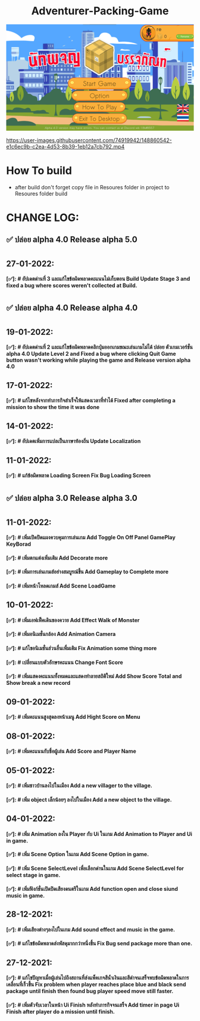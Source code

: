<h1 align="center">
Adventurer-Packing-Game</h1>
<p align="center"><img src="ScreenImage/alpha 4.0.png">
</p>

https://user-images.githubusercontent.com/74919942/148860542-e1c6ec9b-c2ea-4d53-8b39-1eb12a7cb792.mp4

# How To build
- after build don't forget copy file in Resoures folder in project to Resoures folder build

# CHANGE LOG:

## ✅ ปล่อย alpha 4.0 Release alpha 5.0
#

## 27-01-2022:

#### [✅]: # อัปเดตด่านที่ 3 และแก้ไขข้อผิดพลาดคะแนนไม่เก็บตอน Build Update Stage 3 and fixed a bug where scores weren't collected at Build.
#

## ✅ ปล่อย alpha 4.0 Release alpha 4.0

#

## 19-01-2022:

#### [✅]: # อัปเดตด่านที่ 2 และแก้ไขข้อผิดพลาดคลิกปุ่มออกเกมขณะเล่นเกมไม่ได้ ปล่อย ตัวเกมเวอร์ชั่น alpha 4.0 Update Level 2 and Fixed a bug where clicking Quit Game button wasn't working while playing the game and Release version alpha 4.0

## 17-01-2022:

#### [✅]: # แก้ไขหลังจากทำภารกิจสำเร็จให้แสดงเวลาที่ทำได้ Fixed after completing a mission to show the time it was done

## 14-01-2022:

#### [✅]: # อัปเดตเพิ่มการแปลเป็นภาษาท้องถิ่น Update Localization

## 11-01-2022:

#### [✅]: # แก้ข้อผิดพลาด Loading Screen Fix Bug Loading Screen

#

## ✅ ปล่อย alpha 3.0 Release alpha 3.0

#

## 11-01-2022:

#### [✅]: # เพิ่มเปิดปิดแผงควบคุมการเล่นเกม Add Toggle On Off Panel GamePlay KeyBorad

#### [✅]: # เพิ่มตกแต่งเพิ่มเติม Add Decorate more

#### [✅]: # เพิ่มการเล่นเกมส์อย่างสมบูรณ์ขึ้น Add Gameplay to Complete more

#### [✅]: # เพิ่มหน้าโหลดเกมส์ Add Scene LoadGame

## 10-01-2022:

#### [✅]: # เพิ่มเอฟเฟ็คเดินของควาย Add Effect Walk of Monster

#### [✅]: # เพิ่มอนิเมชั่นกล้อง Add Animation Camera

#### [✅]: # แก้ไขอนิเมชั่นส่วนอื่นเพื่มเติม Fix Animation some thing more

#### [✅]: # เปลี่ยนแบบตัวอักษรคะแนน Change Font Score

#### [✅]: # เพิ่มแสดงคะแนนทั้งหมดและแสดงทำลายสถิติใหม่ Add Show Score Total and Show break a new record

## 09-01-2022:

#### [✅]: # เพิ่มคะแนนสูงสุดลงหน้าเมนู Add Hight Score on Menu

## 08-01-2022:

#### [✅]: # เพิ่มคะแนนกับชื่อผู้เล่น Add Score and Player Name

## 05-01-2022:

#### [✅]: # เพิ่มชาวบ้านลงไปในเมือง Add a new villager to the village.

#### [✅]: # เพิ่ม object เล็กน้อยๆ ลงไปในเมือง Add a new object to the village.

## 04-01-2022:

#### [✅]: # เพิ่ม Animation ลงใน Player กับ Ui ในเกม Add Animation to Player and Ui in game.

#### [✅]: # เพิ่ม Scene Option ในเกม Add Scene Option in game.

#### [✅]: # เพิ่ม Scene SelectLevel เพื่อเลือกด่านในเกม Add Scene SelectLevel for select stage in game.

#### [✅]: # เพิ่มฟังก์ชั่นเปิดปิดเสียงดนตรีในเกม Add function open and close siund music in game.

## 28-12-2021:

#### [✅]: # เพิ่มเสียงต่างๆลงไปในเกม Add sound effect and music in the game.

#### [✅]: # แก้ไขข้อผิดพลาดส่งพัสดุมากกว่าหนึ่งชิ้น Fix Bug send package more than one.

## 27-12-2021:

#### [✅]: # แก้ไขปัญหาเมื่อผู้เล่นไปถึงสถานที่ส่งแพ็คเกจสีน้ำเงินและสีดำจนเสร็จพบข้อผิดพลาดในการเคลื่อนที่เร็วขึ้น Fix problem when player reaches place blue and black send package until finish then found bug player speed move still faster.

#### [✅]: # เพิ่มตัวจับเวลาในหน้า Ui Finish หลังทำภารกิจจนเสร็จ Add timer in page Ui Finish after player do a mission until finish.
